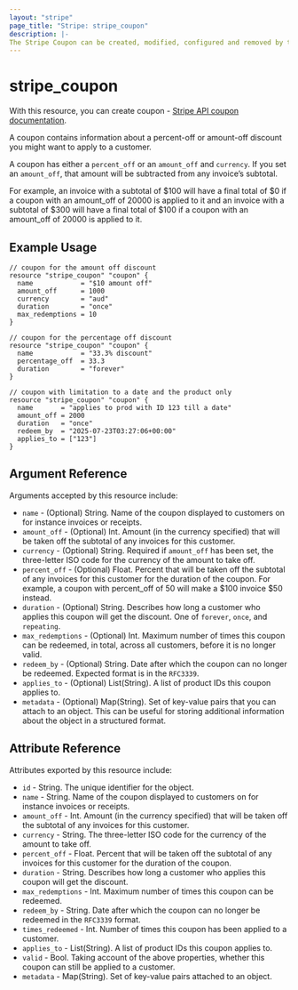 ```yaml
---
layout: "stripe"
page_title: "Stripe: stripe_coupon"
description: |-
The Stripe Coupon can be created, modified, configured and removed by this resource.
---
```


# stripe_coupon

With this resource, you can create coupon - [Stripe API coupon documentation](https://stripe.com/docs/api/coupons).

A coupon contains information about a percent-off or amount-off discount you might want to apply to a customer.

A coupon has either a `percent_off` or an `amount_off` and `currency`. If you set an `amount_off`, that amount will be subtracted from any invoice’s subtotal. 

For example, an invoice with a subtotal of $100 will have a final total of $0 if a coupon with an amount_off of 20000 is applied to it and an invoice with a subtotal of $300 will have a final total of $100 if a coupon with an amount_off of 20000 is applied to it.

## Example Usage

```hcl
// coupon for the amount off discount
resource "stripe_coupon" "coupon" {
  name            = "$10 amount off"
  amount_off      = 1000
  currency        = "aud"
  duration        = "once"
  max_redemptions = 10
}

// coupon for the percentage off discount
resource "stripe_coupon" "coupon" {
  name            = "33.3% discount"
  percentage_off  = 33.3
  duration        = "forever"
}

// coupon with limitation to a date and the product only
resource "stripe_coupon" "coupon" {
  name       = "applies to prod with ID 123 till a date"
  amount_off = 2000
  duration   = "once"
  redeem_by  = "2025-07-23T03:27:06+00:00"
  applies_to = ["123"]
}
```

## Argument Reference

Arguments accepted by this resource include:

* `name` - (Optional) String. Name of the coupon displayed to customers on for instance invoices or receipts.
* `amount_off` - (Optional) Int. Amount (in the currency specified) that will be taken off the subtotal of any invoices for this customer.
* `currency` - (Optional) String. Required if `amount_off` has been set, the three-letter ISO code for the currency of the amount to take off.
* `percent_off` - (Optional) Float. Percent that will be taken off the subtotal of any invoices for this customer for the duration of the coupon. For example, a coupon with percent_off of 50 will make a $100 invoice $50 instead.
* `duration` - (Optional) String. Describes how long a customer who applies this coupon will get the discount. One of `forever`, `once`, and `repeating`.
* `max_redemptions` - (Optional) Int. Maximum number of times this coupon can be redeemed, in total, across all customers, before it is no longer valid.
* `redeem_by` - (Optional) String. Date after which the coupon can no longer be redeemed. Expected format is in the `RFC3339`.
* `applies_to` - (Optional) List(String). A list of product IDs this coupon applies to.
* `metadata` - (Optional) Map(String). Set of key-value pairs that you can attach to an object. This can be useful for storing additional information about the object in a structured format.

## Attribute Reference

Attributes exported by this resource include:

* `id` - String. The unique identifier for the object.
* `name` - String. Name of the coupon displayed to customers on for instance invoices or receipts.
* `amount_off` - Int. Amount (in the currency specified) that will be taken off the subtotal of any invoices for this customer.
* `currency` - String. The three-letter ISO code for the currency of the amount to take off.
* `percent_off` - Float. Percent that will be taken off the subtotal of any invoices for this customer for the duration of the coupon.
* `duration` - String. Describes how long a customer who applies this coupon will get the discount.
* `max_redemptions` - Int. Maximum number of times this coupon can be redeemed.
* `redeem_by` - String. Date after which the coupon can no longer be redeemed in the `RFC3339` format.
* `times_redeemed` - Int. Number of times this coupon has been applied to a customer.
* `applies_to` - List(String). A list of product IDs this coupon applies to.
* `valid` - Bool. Taking account of the above properties, whether this coupon can still be applied to a customer.
* `metadata` - Map(String). Set of key-value pairs attached to an object.